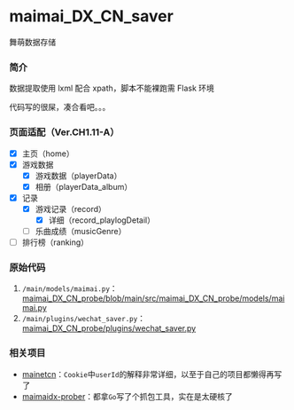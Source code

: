 # maimai_DX_CN_saver
舞萌数据存储

### 简介
数据提取使用 lxml 配合 xpath，脚本不能裸跑需 Flask 环境

代码写的很屎，凑合看吧。。。

### 页面适配（Ver.CH1.11-A）
- [x] 主页（home）
- [x] 游戏数据
  - [x] 游戏数据（playerData）
  - [x] 相册（playerData_album）
- [x] 记录
  - [x] 游戏记录（record）
    - [x] 详细（record_playlogDetail）
  - [ ] 乐曲成绩（musicGenre）
- [ ] 排行榜（ranking）

### 原始代码
1. `/main/models/maimai.py`：[maimai_DX_CN_probe/blob/main/src/maimai_DX_CN_probe/models/maimai.py](https://github.com/yuangezhizao/maimai_DX_CN_probe/blob/main/src/maimai_DX_CN_probe/models/maimai.py)
2. `/main/plugins/wechat_saver.py`：[maimai_DX_CN_probe/plugins/wechat_saver.py](https://github.com/yuangezhizao/maimai_DX_CN_probe/blob/main/src/maimai_DX_CN_probe/plugins/wechat_saver.py)

### 相关项目
- [mainetcn](https://github.com/Astrian/mainetcn)：`Cookie`中`userId`的解释非常详细，以至于自己的项目都懒得再写了
- [maimaidx-prober](https://github.com/Diving-Fish/maimaidx-prober)：都拿`Go`写了个抓包工具，实在是太硬核了
